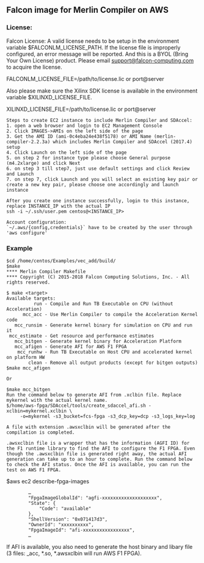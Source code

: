 ## Falcon image for Merlin Compiler on AWS

### License:

Falcon License: A valid license needs to be setup in the environment variable $FALCONLM_LICENSE_PATH. If the license file is improperly configured, an error message will be reported. And this is a BYOL (Bring Your Own License) product. Please email support@falcon-computing.com to acquire the license.

FALCONLM_LICENSE_FILE=/path/to/license.lic or port@server

Also please make sure the Xilinx SDK license is available in the environment variable $XILINXD_LICENSE_FILE.

XILINXD_LICENSE_FILE=/path/to/license.lic or port@server
 ```
Steps to create EC2 instance to include Merlin Compiler and SDAccel:
1. open a web browser and login to EC2 Management Console
2. Click IMAGES->AMIs on the left side of the page
3. Get the AMI ID (ami-0c4eba24e438f5178) or AMI Name (merlin-compiler-2.2.3a) which includes Merlin Compiler and SDAccel (2017.4) setup
4. Click Launch on the left side of the page
5. on step 2 for instance type please choose General purpose (m4.2xlarge) and click Next
6. on step 3 till step7, just use default settings and click Review and Launch
7. on step 7, click Launch and you will select an existing key pair or create a new key pair, please choose one accordingly and launch instance

After you create one instance successfully, login to this instance, replace INSTANCE_IP with the actual IP
ssh -i ~/.ssh/user.pem centos@<INSTANCE_IP>

Account configuration:
`~/.aws/{config,credentials}` have to be created by the user through 'aws configure'
 ```
 
### Example
 ```
$cd /home/centos/Examples/vec_add/build/
$make
**** Merlin Compiler Makefile
**** Copyright (C) 2015-2018 Falcon Computing Solutions, Inc. - All rights reserved.

$ make <target>
Available targets:
           run - Compile and Run TB Executable on CPU (without Acceleration)
       mcc_acc - Use Merlin Compiler to compile the Acceleration Kernel code
    mcc_runsim - Generate kernel binary for simulation on CPU and run it
  mcc_estimate - Get resource and performance estimates
    mcc_bitgen - Generate kernel binary for Acceleration Platform
    mcc_afigen - Generate AFI for AWS F1 FPGA
     mcc_runhw - Run TB Executable on Host CPU and accelerated kernel on platform HW
         clean - Remove all output products (except for bitgen outputs)
$make mcc_afigen

Or

$make mcc_bitgen
Run the command below to generate AFI from .xclbin file. Replace mykernel with the actual kernel name.
$/home/aws-fpga/SDAccel/tools/create_sdaccel_afi.sh -xclbin=mykernel.xclbin \
      -o=mykernel -s3_bucket=fcs-fpga -s3_dcp_key=dcp -s3_logs_key=log

A file with extension .awsxclbin will be generated after the compilation is completed.

.awsxclbin file is a wrapper that has the information (AGFI ID) for the F1 runtime library to find the AFI to configure the F1 FPGA. Even though the .awsxclbin file is generated right away, the actual AFI generation can take up to an hour to complete. Run the command below to check the AFI status. Once the AFI is available, you can run the test on AWS F1 FPGA.
 ```
 
$aws ec2 describe-fpga-images

            …
            "FpgaImageGlobalId": "agfi-xxxxxxxxxxxxxxxxxxxx",
            "State": {
                "Code": "available"
            },
            "ShellVersion": "0x071417d3",
            "OwnerId": "xxxxxxxxxx",
            "FpgaImageId": "afi-xxxxxxxxxxxxxxxxx", 
            …

If AFI is available, you also need to generate the host binary and libary file (3 files: <kernel>_acc, *.so, *.awsxclbin will run AWS F1 FPGA).
